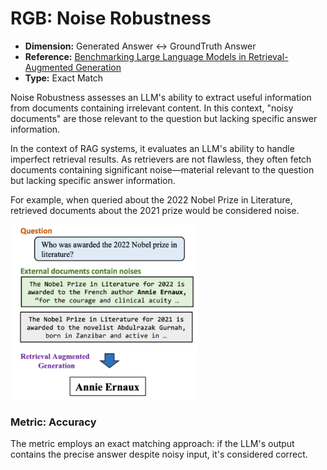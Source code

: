 # RGB: Noise Robustness

- **Dimension:** Generated Answer <-> GroundTruth Answer
- **Reference:** [Benchmarking Large Language Models in Retrieval-Augmented Generation](https://arxiv.org/abs/2309.01431)
- **Type:** Exact Match

Noise Robustness assesses an LLM's ability to extract useful information from documents containing irrelevant content. In this context, "noisy documents" are those relevant to the question but lacking specific answer information. 

In the context of RAG systems, it evaluates an LLM's ability to handle imperfect retrieval results. As retrievers are not flawless, they often fetch documents containing significant noise—material relevant to the question but lacking specific answer information. 

For example, when queried about the 2022 Nobel Prize in Literature, retrieved documents about the 2021 prize would be considered noise. 

<img src="../images/additional_requirement/RGB_noise-robustness.png" width=300>

### Metric: Accuracy
The metric employs an exact matching approach: if the LLM's output contains the precise answer despite noisy input, it's considered correct. 
